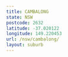 ```yaml
---
title: CAMBALONG
state: NSW
postcode: 2632
latitude: -37.020122
longitude: 149.220453
url: /nsw/cambalong/
layout: suburb
---
```

